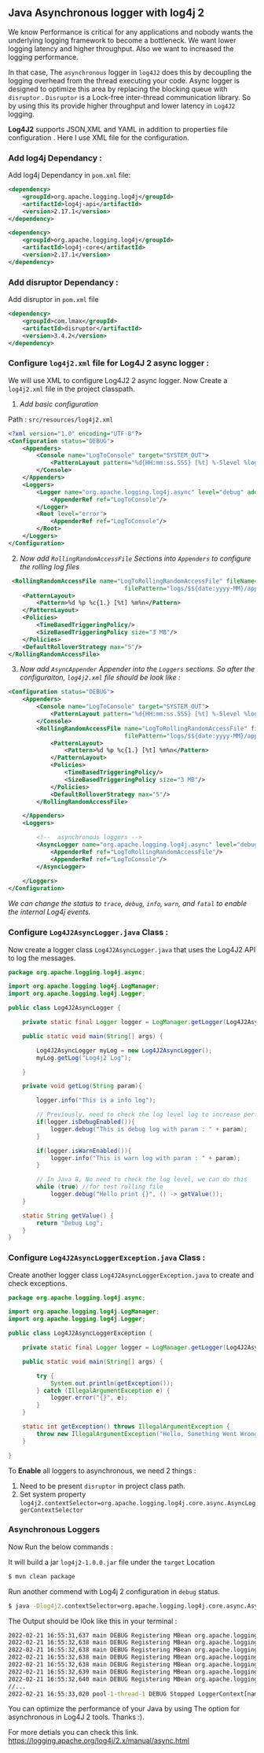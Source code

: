 ## Java Asynchronous logger with log4j 2

We know Performance is critical for any applications and nobody wants the underlying logging framework to become a bottleneck.
We want lower logging latency and higher throughput. Also we want to increased the logging performance.

In that case, The `asynchronous` logger in `log4J2` does this by decoupling the logging overhead from the thread executing your code.
Async logger is designed to optimize this area by replacing the blocking queue with `disruptor` .
`Disruptor` is a Lock-free inter-thread communication library. So by using this its provide higher throughput and lower latency in `Log4J2` logging.

**Log4J2**  supports JSON,XML and YAML in addition to properties file configuration . Here I use XML file for the configuration.

### Add log4j Dependancy :
Add log4j Dependancy in  `pom.xml` file:

```xml
<dependency>
    <groupId>org.apache.logging.log4j</groupId>
    <artifactId>log4j-api</artifactId>
    <version>2.17.1</version>
</dependency>

<dependency>
    <groupId>org.apache.logging.log4j</groupId>
    <artifactId>log4j-core</artifactId>
    <version>2.17.1</version>
</dependency>
```

### Add disruptor Dependancy :

Add disruptor in `pom.xml` file

```xml
<dependency>
    <groupId>com.lmax</groupId>
    <artifactId>disruptor</artifactId>
    <version>3.4.2</version>
</dependency>
```


### Configure `log4j2.xml` file for Log4J 2 async logger :
We will use XML to configure Log4J2 2 async logger.
Now Create a `log4j2.xml` file in the project classpath.

1. *Add basic configuration*

Path : `src/resources/log4j2.xml`

```xml
<?xml version="1.0" encoding="UTF-8"?>
<Configuration status="DEBUG">
    <Appenders>
        <Console name="LogToConsole" target="SYSTEM_OUT">
            <PatternLayout pattern="%d{HH:mm:ss.SSS} [%t] %-5level %logger{36} - %msg%n"/>
        </Console>
    </Appenders>
    <Loggers>
        <Logger name="org.apache.logging.log4j.async" level="debug" additivity="false">
            <AppenderRef ref="LogToConsole"/>
        </Logger>
        <Root level="error">
            <AppenderRef ref="LogToConsole"/>
        </Root>
    </Loggers>
</Configuration>
```
2. *Now add `RollingRandomAccessFile` Sections into `Appenders`  to configure the rolling log files*

```xml
 <RollingRandomAccessFile name="LogToRollingRandomAccessFile" fileName="logs/app.log"
                                 filePattern="logs/$${date:yyyy-MM}/app-%d{MM-dd-yyyy}-%i.log">
    <PatternLayout>
        <Pattern>%d %p %c{1.} [%t] %m%n</Pattern>
    </PatternLayout>
    <Policies>
        <TimeBasedTriggeringPolicy/>
        <SizeBasedTriggeringPolicy size="3 MB"/>
    </Policies>
    <DefaultRolloverStrategy max="5"/>
</RollingRandomAccessFile>


```
3. *Now add `AsyncAppender` Appender into the `Loggers` sections. So after the configuraiton, `log4j2.xml` file should be look like :* 

```xml
<Configuration status="DEBUG">
    <Appenders>
        <Console name="LogToConsole" target="SYSTEM_OUT">
            <PatternLayout pattern="%d{HH:mm:ss.SSS} [%t] %-5level %logger{36} - %msg%n"/>
        </Console>
        <RollingRandomAccessFile name="LogToRollingRandomAccessFile" fileName="logs/app.log"
                                 filePattern="logs/$${date:yyyy-MM}/app-%d{MM-dd-yyyy}-%i.log">
            <PatternLayout>
                <Pattern>%d %p %c{1.} [%t] %m%n</Pattern>
            </PatternLayout>
            <Policies>
                <TimeBasedTriggeringPolicy/>
                <SizeBasedTriggeringPolicy size="3 MB"/>
            </Policies>
            <DefaultRolloverStrategy max="5"/>
        </RollingRandomAccessFile>

    </Appenders>
    <Loggers>

        <!--  asynchronous loggers -->
        <AsyncLogger name="org.apache.logging.log4j.async" level="debug" additivity="false">
            <AppenderRef ref="LogToRollingRandomAccessFile"/>
            <AppenderRef ref="LogToConsole"/>
        </AsyncLogger>
        
    </Loggers>
</Configuration>
```
*We can change the status to `trace`, `debug`, `info`, `warn`,  and `fatal` to enable the internal Log4j events.*

### Configure `Log4J2AsyncLogger.java` Class :
Now create a logger class `Log4J2AsyncLogger.java` that uses the Log4J2 API to log the messages.

```java
package org.apache.logging.log4j.async;

import org.apache.logging.log4j.LogManager;
import org.apache.logging.log4j.Logger;

public class Log4J2AsyncLogger {

    private static final Logger logger = LogManager.getLogger(Log4J2AsyncLogger.class);

    public static void main(String[] args) {

        Log4J2AsyncLogger myLog = new Log4J2AsyncLogger();
        myLog.getLog("Log4j2 Log");

    }

    private void getLog(String param){

        logger.info("This is a info log");

        // Previously, need to check the log level log to increase performance
        if(logger.isDebugEnabled()){
            logger.debug("This is debug log with param : " + param);
        }

        if(logger.isWarnEnabled()){
            logger.info("This is warn log with param : " + param);
        }

        // In Java 8, No need to check the log level, we can do this
        while (true) //for test rolling file
            logger.debug("Hello print {}", () -> getValue());
    }

    static String getValue() {
        return "Debug Log";
    }
}
```

### Configure `Log4J2AsyncLoggerException.java` Class :
Create another logger class `Log4J2AsyncLoggerException.java` to create and check exceptions.

```java
package org.apache.logging.log4j.async;

import org.apache.logging.log4j.LogManager;
import org.apache.logging.log4j.Logger;

public class Log4J2AsyncLoggerException {

    private static final Logger logger = LogManager.getLogger(Log4J2AsyncLoggerException.class);

    public static void main(String[] args) {

        try {
            System.out.println(getException());
        } catch (IllegalArgumentException e) {
            logger.error("{}", e);
        }
    }

    static int getException() throws IllegalArgumentException {
        throw new IllegalArgumentException("Hello, Something Went Wrong. Exception Occured!!");
    }

}
```

To **Enable** all loggers to asynchronous, we need 2 things :

 1. Need to be present `disruptor` in project class path.
 2. Set system property `log4j2.contextSelector=org.apache.logging.log4j.core.async.AsyncLoggerContextSelector`

### **Asynchronous Loggers**
Now Run the below commands :

It will build a jar `log4j2-1.0.0.jar` file under the `target` Location
```cmd
$ mvn clean package
```


Run another commend with Log4j 2 configuration in `debug` status.
```cmd
$ java -Dlog4j2.contextSelector=org.apache.logging.log4j.core.async.AsyncLoggerContextSelector -jar target/log4j2-1.0.0.jar
```
The Output should be l0ok like this in your terminal :
```cmd
2022-02-21 16:55:31,637 main DEBUG Registering MBean org.apache.logging.log4j2:type=AsyncContext@464bee09
2022-02-21 16:55:32,638 main DEBUG Registering MBean org.apache.logging.log4j2:type=AsyncContext@464bee09,component=AsyncLoggerRingBuffer
2022-02-21 16:55:32,638 main DEBUG Registering MBean org.apache.logging.log4j2:type=AsyncContext@464bee09,component=StatusLogger
2022-02-21 16:55:32,638 main DEBUG Registering MBean org.apache.logging.log4j2:type=AsyncContext@464bee09,component=ContextSelector
2022-02-21 16:55:32,638 main DEBUG Registering MBean org.apache.logging.log4j2:type=AsyncContext@464bee09,component=Loggers,name=
2022-02-21 16:55:32,639 main DEBUG Registering MBean org.apache.logging.log4j2:type=AsyncContext@464bee09,component=Appenders,name=LogToConsole
2022-02-21 16:55:32,640 main DEBUG Registering MBean org.apache.logging.log4j2:type=AsyncContext@464bee09,component=Appenders,name=LogToRollingFile
//...
2022-02-21 16:55:33,020 pool-1-thread-1 DEBUG Stopped LoggerContext[name=AsyncContext@464bee09, org.apache.logging.log4j.core.async.AsyncLoggerContext@45fd9a4d] with status true 
```

You can optimize the performance of your Java by using The option for asynchronous in Log4J 2 tools.
Thanks :).

For more detials you can check this link.
[https://logging.apache.org/log4j/2.x/manual/async.html
](https://logging.apache.org/log4j/2.x/manual/async.html)